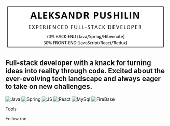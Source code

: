 <div style="text-align: center;">
  <a href="https://www.linkedin.com/in/alex-pushilin/">
    <img src="https://github.com/Unlimcheg/Unlimcheg/blob/main/assets/Header.png" alt="Header Image" />
  </a>
</div>

## Full-stack developer with a knack for turning ideas into reality through code. Excited about the ever-evolving tech landscape and always eager to take on new challenges.

![Java](https://img.shields.io/badge/Java-000000?style=for-the-budge&logo=Java)
![Spring](https://img.shields.io/badge/Spring-000000?logo=spring&logoColor=green)
![JS](https://img.shields.io/badge/JavaScript-000000?logo=javascript&logoColor=gold)
![React](https://img.shields.io/badge/React-000000?logo=react&logoColor=blue)
![MySql](https://img.shields.io/badge/MySql-000000?logo=mySql&logoColor=4169e1)
![FireBase](https://img.shields.io/badge/Firebase-000000?logo=firebase&logoColor=red)

Tools

Follow me
